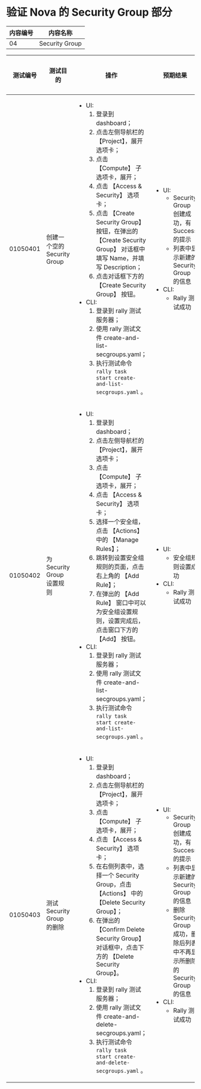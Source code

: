 # 验证 Nova 的 Security Group 部分

|内容编号|内容名称|
|--------|--------|
|04|Security Group|


|测试编号|测试目的|操作|预期结果|实际结果|备注|Rally/Tempest/None|
|--------|--------|----|--------|--------|----|------------------|
|01050401|创建一个空的 Security Group|<ul><li>UI:<ol><li>登录到 dashboard；</li><li>点击左侧导航栏的 【Project】，展开选项卡；</li><li>点击 【Compute】 子选项卡，展开；</li><li>点击 【Access & Security】 选项卡；</li><li>点击 【Create Security Group】 按钮，在弹出的 【Create Security Group】 对话框中填写 Name，并填写 Description；</li><li>点击对话框下方的 【Create Security Group】 按钮。</li></ol></li><li>CLI:<ol><li>登录到 rally 测试服务器；</li><li>使用 rally 测试文件 create-and-list-secgroups.yaml；</li><li>执行测试命令 <code>rally task start create-and-list-secgroups.yaml</code> 。</li></ol></li></ul>|<ul><li>UI:<ul><li>Security Group 创建成功，有 Success 的提示</li><li>列表中显示新建的 Security Group 的信息</li></ul></li><li>CLI:<ul><li>Rally 测试成功</li></ul></li></ul>||rules_per_security_group 可以设置数量和具体规则：https://bugs.launchpad.net/rally/+bug/1393375<ul><li>执行 10 次，每次并行执行 2 个测试</li><li>每次测试创建 2 个安全组，规则数目为 0，即空的安全组</li></ul>|Rally:</br>create-and-list-secgroups_null.yaml|
|01050402|为 Security Group 设置规则|<ul><li>UI:<ol><li>登录到 dashboard；</li><li>点击左侧导航栏的 【Project】，展开选项卡；</li><li>点击 【Compute】 子选项卡，展开；</li><li>点击 【Access & Security】 选项卡；</li><li>选择一个安全组，点击 【Actions】 中的 【Manage Rules】；</li><li>跳转到设置安全组规则的页面，点击右上角的 【Add Rule】；</li><li>在弹出的 【Add Rule】 窗口中可以为安全组设置规则，设置完成后，点击窗口下方的 【Add】 按钮。</li></ol></li><li>CLI:<ol><li>登录到 rally 测试服务器；</li><li>使用 rally 测试文件 create-and-list-secgroups.yaml；</li><li>执行测试命令 <code>rally task start create-and-list-secgroups.yaml</code> 。</li></ol></li></ul>|<ul><li>UI:<ul><li>安全组规则设置成功</li></ul></li><li>CLI:<ul><li>Rally 测试成功</li></ul></li></ul>||<ul><li>执行 10 次，每次并行执行 2 个测试</li><li>每次测试创建 2 个安全组，规则数目为 10</li><li>其他选项**未知**，执行错误了</li></ul>|Rally:</br>create-and-list-secgroups.yaml|
|01050403|测试 Security Group 的删除|<ul><li>UI:<ol><li>登录到 dashboard；</li><li>点击左侧导航栏的 【Project】，展开选项卡；</li><li>点击 【Compute】 子选项卡，展开；</li><li>点击 【Access & Security】 选项卡；</li><li>在右侧列表中，选择一个 Security Group，点击 【Actions】 中的 【Delete Security Group】；</li><li>在弹出的 【Confirm Delete Security Group】 对话框中，点击下方的 【Delete Security Group】。</li></ol></li><li>CLI:<ol><li>登录到 rally 测试服务器；</li><li>使用 rally 测试文件 create-and-delete-secgroups.yaml；</li><li>执行测试命令 <code>rally task start create-and-delete-secgroups.yaml</code> 。</li></ol></li></ul>|<ul><li>UI:<ul><li>Security Group 创建成功，有 Success 的提示</li><li>列表中显示新建的 Security Group 的信息</li><li>删除 Security Group 成功，删除后列表中不再显示所删除的 Security Group 的信息</li></ul></li><li>CLI:<ul><li>Rally 测试成功</li></ul></li></ul>||<ul><li>执行 10 次，每次并行执行 2 个测试</li><li>每次测试创建 2 个安全组，规则数目为 10</li></ul>|Rally:</br>create-and-delete-secgroups.yaml|
